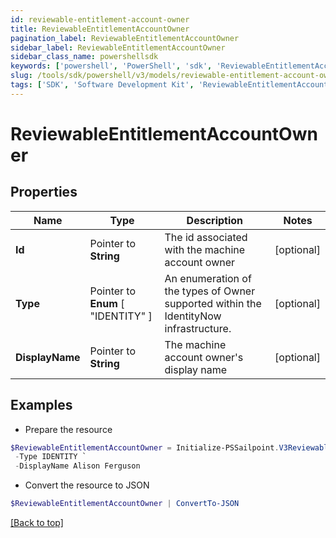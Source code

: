 ```yaml
---
id: reviewable-entitlement-account-owner
title: ReviewableEntitlementAccountOwner
pagination_label: ReviewableEntitlementAccountOwner
sidebar_label: ReviewableEntitlementAccountOwner
sidebar_class_name: powershellsdk
keywords: ['powershell', 'PowerShell', 'sdk', 'ReviewableEntitlementAccountOwner', 'ReviewableEntitlementAccountOwner'] 
slug: /tools/sdk/powershell/v3/models/reviewable-entitlement-account-owner
tags: ['SDK', 'Software Development Kit', 'ReviewableEntitlementAccountOwner', 'ReviewableEntitlementAccountOwner']
---
```



# ReviewableEntitlementAccountOwner

## Properties

Name | Type | Description | Notes
------------ | ------------- | ------------- | -------------
**Id** |  Pointer to **String** | The id associated with the machine account owner | [optional] 
**Type** |  Pointer to  **Enum** [  "IDENTITY" ] | An enumeration of the types of Owner supported within the IdentityNow infrastructure. | [optional] 
**DisplayName** |  Pointer to **String** | The machine account owner's display name | [optional] 

## Examples

- Prepare the resource
```powershell
$ReviewableEntitlementAccountOwner = Initialize-PSSailpoint.V3ReviewableEntitlementAccountOwner  -Id 2c9180857182305e0171993737eb29e8 `
 -Type IDENTITY `
 -DisplayName Alison Ferguson
```

- Convert the resource to JSON
```powershell
$ReviewableEntitlementAccountOwner | ConvertTo-JSON
```


[[Back to top]](#) 

